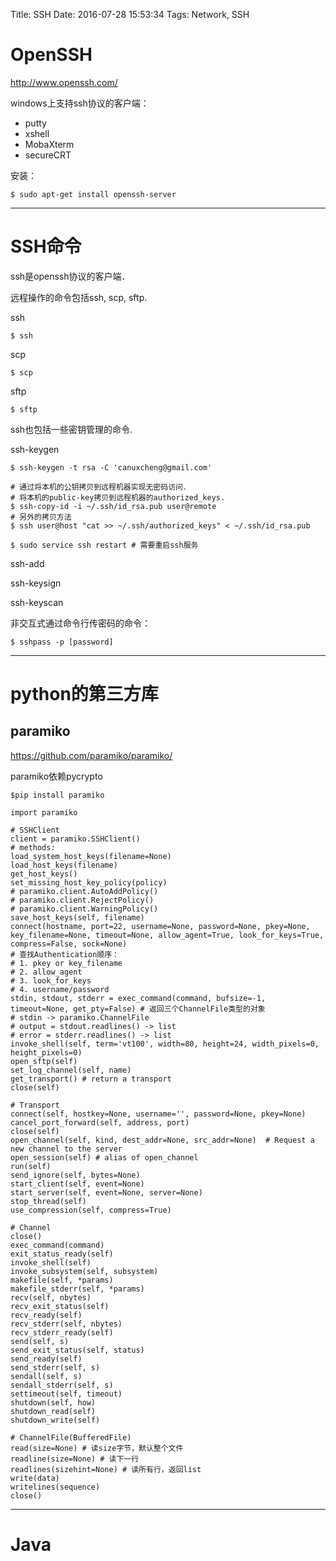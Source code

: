 Title: SSH
Date: 2016-07-28 15:53:34
Tags: Network, SSH



# OpenSSH

<http://www.openssh.com/>

windows上支持ssh协议的客户端：

* putty
* xshell
* MobaXterm
* secureCRT

安装：

    $ sudo apt-get install openssh-server

***

# SSH命令

ssh是openssh协议的客户端．

远程操作的命令包括ssh, scp, sftp.

ssh

    $ ssh

scp

    $ scp

sftp

    $ sftp

ssh也包括一些密钥管理的命令.

ssh-keygen

    $ ssh-keygen -t rsa -C 'canuxcheng@gmail.com'

    # 通过将本机的公钥拷贝到远程机器实现无密码访问．
    # 将本机的public-key拷贝到远程机器的authorized_keys.
    $ ssh-copy-id -i ~/.ssh/id_rsa.pub user@remote
    # 另外的拷贝方法
    $ ssh user@host "cat >> ~/.ssh/authorized_keys" < ~/.ssh/id_rsa.pub

    $ sudo service ssh restart # 需要重启ssh服务

ssh-add

ssh-keysign

ssh-keyscan

非交互式通过命令行传密码的命令：

    $ sshpass -p [password]

***

# python的第三方库

## paramiko

<https://github.com/paramiko/paramiko/>

paramiko依赖pycrypto

    $pip install paramiko

    import paramiko

    # SSHClient
    client = paramiko.SSHClient()
    # methods:
    load_system_host_keys(filename=None)
    load_host_keys(filename)
    get_host_keys()
    set_missing_host_key_policy(policy)
    # paramiko.client.AutoAddPolicy()
    # paramiko.client.RejectPolicy()
    # paramiko.client.WarningPolicy()
    save_host_keys(self, filename)
    connect(hostname, port=22, username=None, password=None, pkey=None, key_filename=None, timeout=None, allow_agent=True, look_for_keys=True, compress=False, sock=None)
    # 查找Authentication顺序：
    # 1. pkey or key_filename
    # 2. allow_agent
    # 3. look_for_keys
    # 4. username/password
    stdin, stdout, stderr = exec_command(command, bufsize=-1, timeout=None, get_pty=False) # 返回三个ChannelFile类型的对象
    # stdin -> paramiko.ChannelFile
    # output = stdout.readlines() -> list
    # error = stderr.readlines() -> list
    invoke_shell(self, term='vt100', width=80, height=24, width_pixels=0, height_pixels=0)
    open_sftp(self)
    set_log_channel(self, name)
    get_transport() # return a transport
    close(self)

    # Transport
    connect(self, hostkey=None, username='', password=None, pkey=None)
    cancel_port_forward(self, address, port)
    close(self)
    open_channel(self, kind, dest_addr=None, src_addr=None)  # Request a new channel to the server
    open_session(self) # alias of open_channel
    run(self)
    send_ignore(self, bytes=None)
    start_client(self, event=None)
    start_server(self, event=None, server=None)
    stop_thread(self)
    use_compression(self, compress=True)

    # Channel
    close()
    exec_command(command)
    exit_status_ready(self)
    invoke_shell(self)
    invoke_subsystem(self, subsystem)
    makefile(self, *params)
    makefile_stderr(self, *params)
    recv(self, nbytes)
    recv_exit_status(self)
    recv_ready(self)
    recv_stderr(self, nbytes)
    recv_stderr_ready(self)
    send(self, s)
    send_exit_status(self, status)
    send_ready(self)
    send_stderr(self, s)
    sendall(self, s)
    sendall_stderr(self, s)
    settimeout(self, timeout)
    shutdown(self, how)
    shutdown_read(self)
    shutdown_write(self)

    # ChannelFile(BufferedFile)
    read(size=None) # 读size字节，默认整个文件
    readline(size=None) # 读下一行
    readlines(sizehint=None) # 读所有行，返回list
    write(data)
    writelines(sequence)
    close()

***

# Java

